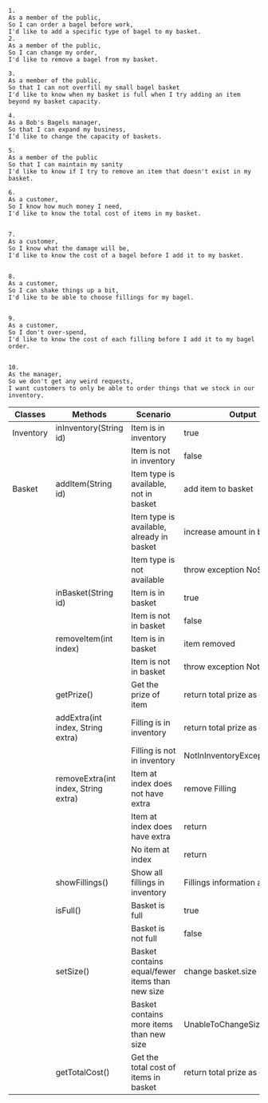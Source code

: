 
```
1.
As a member of the public,
So I can order a bagel before work,
I'd like to add a specific type of bagel to my basket.
2.
As a member of the public,
So I can change my order,
I'd like to remove a bagel from my basket.

3.
As a member of the public,
So that I can not overfill my small bagel basket
I'd like to know when my basket is full when I try adding an item beyond my basket capacity.

4.
As a Bob's Bagels manager,
So that I can expand my business,
I’d like to change the capacity of baskets.

5.
As a member of the public
So that I can maintain my sanity
I'd like to know if I try to remove an item that doesn't exist in my basket.

6.
As a customer,
So I know how much money I need,
I'd like to know the total cost of items in my basket.


7.
As a customer,
So I know what the damage will be,
I'd like to know the cost of a bagel before I add it to my basket.


8.
As a customer,
So I can shake things up a bit,
I'd like to be able to choose fillings for my bagel.


9.
As a customer,
So I don't over-spend,
I'd like to know the cost of each filling before I add it to my bagel order.


10.
As the manager,
So we don't get any weird requests,
I want customers to only be able to order things that we stock in our inventory.
```

| Classes   | Methods                              | Scenario                                        | Output                         |
|-----------|--------------------------------------|-------------------------------------------------|--------------------------------|
| Inventory | inInventory(String id)               | Item is in inventory                            | true                           |
|           |                                      | Item is not in inventory                        | false                          |
| Basket    | addItem(String id)                   | Item type is available, not in basket           | add item to basket             |
|           |                                      | Item type is available, already in basket       | increase amount in basket      |
|           |                                      | Item type is not available                      | throw exception NoSuchBagel    |
|           | inBasket(String id)                  | Item is in basket                               | true                           |
|           |                                      | Item is not in basket                           | false                          |
|           | removeItem(int index)                | Item is in basket                               | item removed                   |
|           |                                      | Item is not in basket                           | throw exception NotInBasket    |
|           | getPrize()                           | Get the prize of item                           | return total prize as double   |
|           | addExtra(int index, String extra)    | Filling is in inventory                         | return total prize as double   |
|           |                                      | Filling is not in inventory                     | NotInInventoryException        |
|           | removeExtra(int index, String extra) | Item at index does not have extra               | remove Filling                 |
|           |                                      | Item at index does have extra                   | return                         |
|           |                                      | No item at index                                | return                         |
|           | showFillings()                       | Show all fillings in inventory                  | Fillings information as String |
|           | isFull()                             | Basket is full                                  | true                           |
|           |                                      | Basket is not full                              | false                          |   
|           | setSize()                            | Basket contains equal/fewer items than new size | change basket.size             |
|           |                                      | Basket contains more items than new size        | UnableToChangeSizeException    |  
|           | getTotalCost()                       | Get the total cost of items in basket           | return total prize as double   |

```


